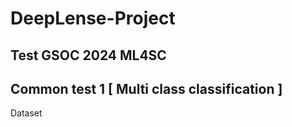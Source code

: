 # DeepLense-Project
## Test GSOC 2024 ML4SC 
<sp>

  ##  Common test 1 [ Multi class classification ]
   Dataset 
  
